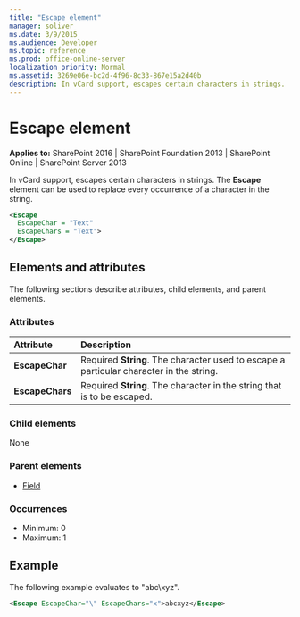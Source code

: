 ```yaml
---
title: "Escape element"
manager: soliver
ms.date: 3/9/2015
ms.audience: Developer
ms.topic: reference
ms.prod: office-online-server
localization_priority: Normal
ms.assetid: 3269e06e-bc2d-4f96-8c33-867e15a2d40b
description: In vCard support, escapes certain characters in strings.
---
```


# Escape element

**Applies to:** SharePoint 2016 | SharePoint Foundation 2013 | SharePoint Online | SharePoint Server 2013
  
In vCard support, escapes certain characters in strings. The **Escape** element can be used to replace every occurrence of a character in the string. 
  
```XML
<Escape
  EscapeChar = "Text"
  EscapeChars = "Text">
</Escape>
```

## Elements and attributes

The following sections describe attributes, child elements, and parent elements.

### Attributes

|**Attribute**|**Description**|
|:-----|:-----|
|**EscapeChar** <br/> |Required **String**. The character used to escape a particular character in the string.  <br/> |
|**EscapeChars** <br/> |Required **String**. The character in the string that is to be escaped.  <br/> |
   
### Child elements

None
   
### Parent elements

- [Field](field-element-list.md)
   
### Occurrences

- Minimum: 0
- Maximum: 1  
   
## Example

The following example evaluates to "abc\xyz".
  
```XML
<Escape EscapeChar="\" EscapeChars="x">abcxyz</Escape>
```


